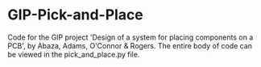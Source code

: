 # GIP-Pick-and-Place
Code for the GIP project 'Design of a system for placing components on a PCB', by Abaza, Adams, O'Connor &amp; Rogers.
The entire body of code can be viewed in the pick_and_place.py file.
